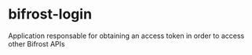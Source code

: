 # bifrost-login
Application responsable for obtaining an access token in order to access other Bifrost APIs
